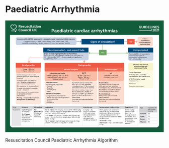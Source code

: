 # Paediatric Arrhythmia

![](attachments/Paediatric_Arrythmia.png)

Resuscitation Council Paediatric Arrhythmia Algorithm
